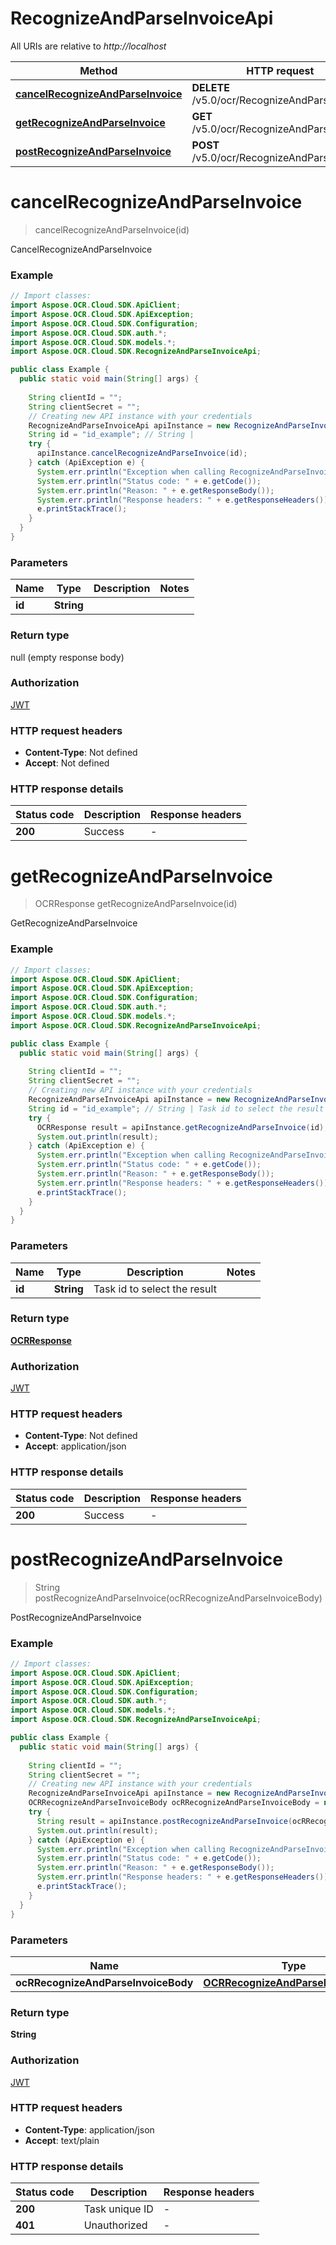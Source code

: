 # RecognizeAndParseInvoiceApi

All URIs are relative to *http://localhost*

| Method | HTTP request | Description |
|------------- | ------------- | -------------|
| [**cancelRecognizeAndParseInvoice**](RecognizeAndParseInvoiceApi.md#cancelRecognizeAndParseInvoice) | **DELETE** /v5.0/ocr/RecognizeAndParseInvoice | CancelRecognizeAndParseInvoice |
| [**getRecognizeAndParseInvoice**](RecognizeAndParseInvoiceApi.md#getRecognizeAndParseInvoice) | **GET** /v5.0/ocr/RecognizeAndParseInvoice | GetRecognizeAndParseInvoice |
| [**postRecognizeAndParseInvoice**](RecognizeAndParseInvoiceApi.md#postRecognizeAndParseInvoice) | **POST** /v5.0/ocr/RecognizeAndParseInvoice | PostRecognizeAndParseInvoice |


<a name="cancelRecognizeAndParseInvoice"></a>
# **cancelRecognizeAndParseInvoice**
> cancelRecognizeAndParseInvoice(id)

CancelRecognizeAndParseInvoice

### Example
```java
// Import classes:
import Aspose.OCR.Cloud.SDK.ApiClient;
import Aspose.OCR.Cloud.SDK.ApiException;
import Aspose.OCR.Cloud.SDK.Configuration;
import Aspose.OCR.Cloud.SDK.auth.*;
import Aspose.OCR.Cloud.SDK.models.*;
import Aspose.OCR.Cloud.SDK.RecognizeAndParseInvoiceApi;

public class Example {
  public static void main(String[] args) {
    
    String clientId = "";
    String clientSecret = "";
    // Creating new API instance with your credentials
    RecognizeAndParseInvoiceApi apiInstance = new RecognizeAndParseInvoiceApi(clientId, clientSecret);
    String id = "id_example"; // String | 
    try {
      apiInstance.cancelRecognizeAndParseInvoice(id);
    } catch (ApiException e) {
      System.err.println("Exception when calling RecognizeAndParseInvoiceApi#cancelRecognizeAndParseInvoice");
      System.err.println("Status code: " + e.getCode());
      System.err.println("Reason: " + e.getResponseBody());
      System.err.println("Response headers: " + e.getResponseHeaders());
      e.printStackTrace();
    }
  }
}
```

### Parameters

| Name | Type | Description  | Notes |
|------------- | ------------- | ------------- | -------------|
| **id** | **String**|  | |

### Return type

null (empty response body)

### Authorization

[JWT](../README.md#JWT)

### HTTP request headers

 - **Content-Type**: Not defined
 - **Accept**: Not defined

### HTTP response details
| Status code | Description | Response headers |
|-------------|-------------|------------------|
| **200** | Success |  -  |

<a name="getRecognizeAndParseInvoice"></a>
# **getRecognizeAndParseInvoice**
> OCRResponse getRecognizeAndParseInvoice(id)

GetRecognizeAndParseInvoice

### Example
```java
// Import classes:
import Aspose.OCR.Cloud.SDK.ApiClient;
import Aspose.OCR.Cloud.SDK.ApiException;
import Aspose.OCR.Cloud.SDK.Configuration;
import Aspose.OCR.Cloud.SDK.auth.*;
import Aspose.OCR.Cloud.SDK.models.*;
import Aspose.OCR.Cloud.SDK.RecognizeAndParseInvoiceApi;

public class Example {
  public static void main(String[] args) {
    
    String clientId = "";
    String clientSecret = "";
    // Creating new API instance with your credentials
    RecognizeAndParseInvoiceApi apiInstance = new RecognizeAndParseInvoiceApi(clientId, clientSecret);
    String id = "id_example"; // String | Task id to select the result
    try {
      OCRResponse result = apiInstance.getRecognizeAndParseInvoice(id);
      System.out.println(result);
    } catch (ApiException e) {
      System.err.println("Exception when calling RecognizeAndParseInvoiceApi#getRecognizeAndParseInvoice");
      System.err.println("Status code: " + e.getCode());
      System.err.println("Reason: " + e.getResponseBody());
      System.err.println("Response headers: " + e.getResponseHeaders());
      e.printStackTrace();
    }
  }
}
```

### Parameters

| Name | Type | Description  | Notes |
|------------- | ------------- | ------------- | -------------|
| **id** | **String**| Task id to select the result | |

### Return type

[**OCRResponse**](OCRResponse.md)

### Authorization

[JWT](../README.md#JWT)

### HTTP request headers

 - **Content-Type**: Not defined
 - **Accept**: application/json

### HTTP response details
| Status code | Description | Response headers |
|-------------|-------------|------------------|
| **200** | Success |  -  |

<a name="postRecognizeAndParseInvoice"></a>
# **postRecognizeAndParseInvoice**
> String postRecognizeAndParseInvoice(ocRRecognizeAndParseInvoiceBody)

PostRecognizeAndParseInvoice

### Example
```java
// Import classes:
import Aspose.OCR.Cloud.SDK.ApiClient;
import Aspose.OCR.Cloud.SDK.ApiException;
import Aspose.OCR.Cloud.SDK.Configuration;
import Aspose.OCR.Cloud.SDK.auth.*;
import Aspose.OCR.Cloud.SDK.models.*;
import Aspose.OCR.Cloud.SDK.RecognizeAndParseInvoiceApi;

public class Example {
  public static void main(String[] args) {
    
    String clientId = "";
    String clientSecret = "";
    // Creating new API instance with your credentials
    RecognizeAndParseInvoiceApi apiInstance = new RecognizeAndParseInvoiceApi(clientId, clientSecret);
    OCRRecognizeAndParseInvoiceBody ocRRecognizeAndParseInvoiceBody = new OCRRecognizeAndParseInvoiceBody(); // OCRRecognizeAndParseInvoiceBody | 
    try {
      String result = apiInstance.postRecognizeAndParseInvoice(ocRRecognizeAndParseInvoiceBody);
      System.out.println(result);
    } catch (ApiException e) {
      System.err.println("Exception when calling RecognizeAndParseInvoiceApi#postRecognizeAndParseInvoice");
      System.err.println("Status code: " + e.getCode());
      System.err.println("Reason: " + e.getResponseBody());
      System.err.println("Response headers: " + e.getResponseHeaders());
      e.printStackTrace();
    }
  }
}
```

### Parameters

| Name | Type | Description  | Notes |
|------------- | ------------- | ------------- | -------------|
| **ocRRecognizeAndParseInvoiceBody** | [**OCRRecognizeAndParseInvoiceBody**](OCRRecognizeAndParseInvoiceBody.md)|  | |

### Return type

**String**

### Authorization

[JWT](../README.md#JWT)

### HTTP request headers

 - **Content-Type**: application/json
 - **Accept**: text/plain

### HTTP response details
| Status code | Description | Response headers |
|-------------|-------------|------------------|
| **200** | Task unique ID |  -  |
| **401** | Unauthorized |  -  |

